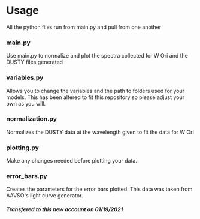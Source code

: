 # Usage
All the python files run from main.py and pull from one another

### main.py
Use main.py to normalize and plot the spectra collected for W Ori and the DUSTY files generated

### variables.py
Allows you to change the variables and the path to folders used for your models. This has been altered to fit this repository so please adjust your own as you will.

### normalization.py
Normalizes the DUSTY data at the wavelength given to fit the data for W Ori

### plotting.py
Make any changes needed before plotting your data.

### error_bars.py
Creates the parameters for the error bars plotted. This data was taken from AAVSO's light curve generator.


##### Transfered to this new account on 01/19/2021
